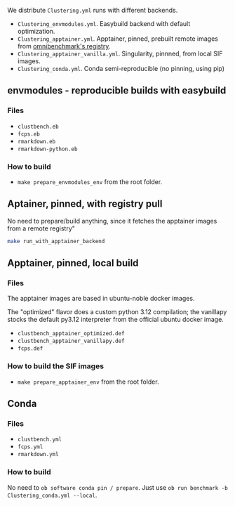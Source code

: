 We distribute `Clustering.yml` runs with different backends.

- `Clustering_envmodules.yml`. Easybuild backend with default optimization.
- `Clustering_apptainer.yml`. Apptainer, pinned, prebuilt remote images from [omnibenchmark's registry](https://quay.io/organization/omnibenchmark).
- `Clustering_apptainer_vanilla.yml`. Singularity, pinnned, from local SIF images.
- `Clustering_conda.yml`. Conda semi-reproducible (no pinning, using pip)

## envmodules - reproducible builds with easybuild

### Files

- `clustbench.eb`
- `fcps.eb`
- `rmarkdown.eb`
- `rmarkdown-python.eb`

### How to build

- `make prepare_envmodules_env` from the root folder.

## Aptainer, pinned, with registry pull

No need to prepare/build anything, since it fetches the apptainer images from a remote registry"

```bash
make run_with_apptainer_backend
```

## Apptainer, pinned, local build

### Files

The apptainer images are based in ubuntu-noble docker images.

The "optimized" flavor does a custom python 3.12 compilation; the vanillapy stocks the default py3.12 interpreter from the official ubuntu docker image.

- `clustbench_apptainer_optimized.def`
- `clustbench_apptainer_vanillapy.def`
- `fcps.def`

### How to build the SIF images

- `make prepare_apptainer_env` from the root folder.

## Conda

### Files

- `clustbench.yml`
- `fcps.yml`
- `rmarkdown.yml`

### How to build

No need to `ob software conda pin / prepare`. Just use `ob run benchmark -b Clustering_conda.yml --local`.


